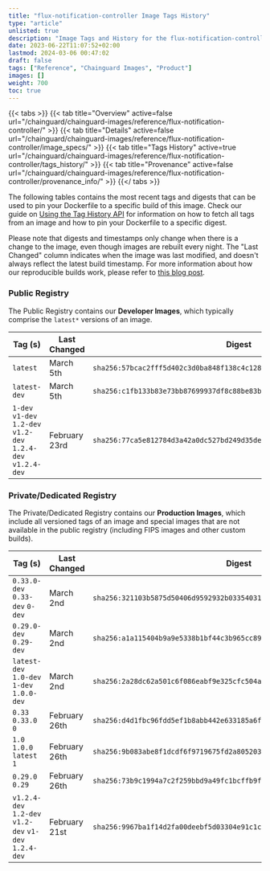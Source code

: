 ```yaml
---
title: "flux-notification-controller Image Tags History"
type: "article"
unlisted: true
description: "Image Tags and History for the flux-notification-controller Chainguard Image"
date: 2023-06-22T11:07:52+02:00
lastmod: 2024-03-06 00:47:02
draft: false
tags: ["Reference", "Chainguard Images", "Product"]
images: []
weight: 700
toc: true
---
```


{{< tabs >}}
{{< tab title="Overview" active=false url="/chainguard/chainguard-images/reference/flux-notification-controller/" >}}
{{< tab title="Details" active=false url="/chainguard/chainguard-images/reference/flux-notification-controller/image_specs/" >}}
{{< tab title="Tags History" active=true url="/chainguard/chainguard-images/reference/flux-notification-controller/tags_history/" >}}
{{< tab title="Provenance" active=false url="/chainguard/chainguard-images/reference/flux-notification-controller/provenance_info/" >}}
{{</ tabs >}}

The following tables contains the most recent tags and digests that can be used to pin your Dockerfile to a specific build of this image. Check our guide on [Using the Tag History API](/chainguard/chainguard-images/using-the-tag-history-api/) for information on how to fetch all tags from an image and how to pin your Dockerfile to a specific digest.

Please note that digests and timestamps only change when there is a change to the image, even though images are rebuilt every night. The "Last Changed" column indicates when the image was last modified, and doesn't always reflect the latest build timestamp. For more information about how our reproducible builds work, please refer to [this blog post](https://www.chainguard.dev/unchained/reproducing-chainguards-reproducible-image-builds).

### Public Registry
The Public Registry contains our **Developer Images**, which typically comprise the `latest*` versions of an image.

| Tag (s)                                                         | Last Changed  | Digest                                                                    |
|-----------------------------------------------------------------|---------------|---------------------------------------------------------------------------|
|  `latest`                                                       | March 5th     | `sha256:57bcac2fff5d402c3d0ba848f138c4c12817fe61d25bb4f11ccfee5dda54beaa` |
|  `latest-dev`                                                   | March 5th     | `sha256:c1fb133b83e73bb87699937df8c88be83b665bdbc3f02197dc74355fe5ea5fcf` |
|  `1-dev` `v1-dev` `1.2-dev` `v1.2-dev` `1.2.4-dev` `v1.2.4-dev` | February 23rd | `sha256:77ca5e812784d3a42a0dc527bd249d35de4ca812c4cd70766215ad277be6fefe` |


### Private/Dedicated Registry
The Private/Dedicated Registry contains our **Production Images**, which include all versioned tags of an image and special images that are not available in the public registry (including FIPS images and other custom builds).

| Tag (s)                                                 | Last Changed  | Digest                                                                    |
|---------------------------------------------------------|---------------|---------------------------------------------------------------------------|
|  `0.33.0-dev` `0.33-dev` `0-dev`                        | March 2nd     | `sha256:321103b5875d50406d9592932b03354031d7892e83d32438f84f3acdb45d9c64` |
|  `0.29.0-dev` `0.29-dev`                                | March 2nd     | `sha256:a1a115404b9a9e5338b1bf44c3b965cc89ed84533207ab53da2407cabe1fa345` |
|  `latest-dev` `1.0-dev` `1-dev` `1.0.0-dev`             | March 2nd     | `sha256:2a28dc62a501c6f086eabf9e325cfc504a4d731284a1259dd01feeab0af38b11` |
|  `0.33` `0.33.0` `0`                                    | February 26th | `sha256:d4d1fbc96fdd5ef1b8abb442e633185a6f386036dc609d8a8d9aa7a3f2fd05d3` |
|  `1.0` `1.0.0` `latest` `1`                             | February 26th | `sha256:9b083abe8f1dcdf6f9719675fd2a8052032a292df474e15e1268dd9ec59632b4` |
|  `0.29.0` `0.29`                                        | February 26th | `sha256:73b9c1994a7c2f259bbd9a49fc1bcffb9f5350b970eefd9bbe8e82b0107cd7cc` |
|  `v1.2.4-dev` `1.2-dev` `v1.2-dev` `v1-dev` `1.2.4-dev` | February 21st | `sha256:9967ba1f14d2fa00deebf5d03304e91c1c35b69bef94777f72597ca9ee8a8588` |

